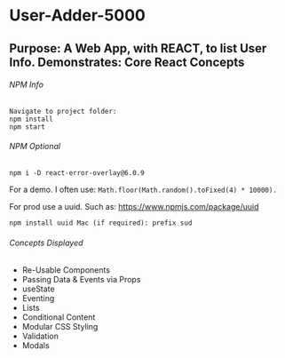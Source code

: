 ﻿# User-Adder-5000

## Purpose: A Web App, with REACT, to list User Info. Demonstrates: Core React Concepts

###### NPM Info
```
Navigate to project folder:
npm install
npm start
```
###### NPM Optional
```
npm i -D react-error-overlay@6.0.9
```

For a demo. I often use: ```Math.floor(Math.random().toFixed(4) * 10000).```

For prod use a uuid. Such as: https://www.npmjs.com/package/uuid
```
npm install uuid Mac (if required): prefix sud
```

###### Concepts Displayed
- Re-Usable Components
- Passing Data & Events via Props
- useState
- Eventing
- Lists
- Conditional Content
- Modular CSS Styling
- Validation
- Modals
